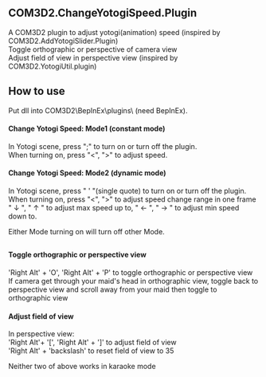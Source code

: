 ## COM3D2.ChangeYotogiSpeed.Plugin
A COM3D2 plugin to adjust yotogi(animation) speed (inspired by COM3D2.AddYotogiSlider.Plugin)  
Toggle orthographic or perspective of camera view  
Adjust field of view in perspective view (inspired by COM3D2.YotogiUtil.plugin)  

## How to use
Put dll into COM3D2\BepInEx\plugins\ (need BepInEx).  

#### Change Yotogi Speed: Mode1 (constant mode)
In Yotogi scene, press ";" to turn on or turn off the plugin.  
When turning on, press "<", ">" to adjust speed.  

#### Change Yotogi Speed: Mode2 (dynamic mode)
In Yotogi scene, press " ' "(single quote) to turn on or turn off the plugin.  
When turning on, press "<", ">" to adjust speed change range in one frame  
" ↓ ", " ↑ " to adjust max speed up to, " ← ", " → " to adjust min speed down to.  
  
Either Mode turning on will turn off other Mode.  
  
##
#### Toggle orthographic or perspective view
'Right Alt' + 'O', 'Right Alt' + 'P' to toggle orthographic or perspective view  
If camera get through your maid's head in orthographic view, toggle back to perspective view and scroll away from your maid then toggle to orthographic view
  
#### Adjust field of view
In perspective view:  
'Right Alt'+ '[', 'Right Alt' + ']' to adjust field of view  
'Right Alt' + 'backslash' to reset field of view to 35  
  
Neither two of above works in karaoke mode


